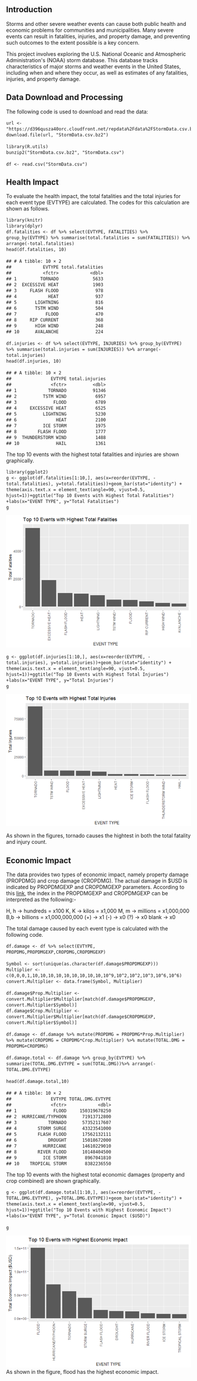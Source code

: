 Introduction
------------

Storms and other severe weather events can cause both public health and
economic problems for communities and municipalities. Many severe events
can result in fatalities, injuries, and property damage, and preventing
such outcomes to the extent possible is a key concern.

This project involves exploring the U.S. National Oceanic and
Atmospheric Administration's (NOAA) storm database. This database tracks
characteristics of major storms and weather events in the United States,
including when and where they occur, as well as estimates of any
fatalities, injuries, and property damage.

Data Download and Processing
----------------------------

The following code is used to download and read the data:

    url <- "https://d396qusza40orc.cloudfront.net/repdata%2Fdata%2FStormData.csv.bz2"
    download.file(url, "StormData.csv.bz2")

    library(R.utils)
    bunzip2("StormData.csv.bz2", "StormData.csv")

    df <- read.csv("StormData.csv")

Health Impact
-------------

To evaluate the health impact, the total fatalities and the total
injuries for each event type (EVTYPE) are calculated. The codes for this
calculation are shown as follows.

    library(knitr)
    library(dplyr)
    df.fatalities <- df %>% select(EVTYPE, FATALITIES) %>% group_by(EVTYPE) %>% summarise(total.fatalities = sum(FATALITIES)) %>% arrange(-total.fatalities)
    head(df.fatalities, 10)

    ## # A tibble: 10 × 2
    ##            EVTYPE total.fatalities
    ##            <fctr>            <dbl>
    ## 1         TORNADO             5633
    ## 2  EXCESSIVE HEAT             1903
    ## 3     FLASH FLOOD              978
    ## 4            HEAT              937
    ## 5       LIGHTNING              816
    ## 6       TSTM WIND              504
    ## 7           FLOOD              470
    ## 8     RIP CURRENT              368
    ## 9       HIGH WIND              248
    ## 10      AVALANCHE              224

    df.injuries <- df %>% select(EVTYPE, INJURIES) %>% group_by(EVTYPE) %>% summarise(total.injuries = sum(INJURIES)) %>% arrange(-total.injuries)
    head(df.injuries, 10)

    ## # A tibble: 10 × 2
    ##               EVTYPE total.injuries
    ##               <fctr>          <dbl>
    ## 1            TORNADO          91346
    ## 2          TSTM WIND           6957
    ## 3              FLOOD           6789
    ## 4     EXCESSIVE HEAT           6525
    ## 5          LIGHTNING           5230
    ## 6               HEAT           2100
    ## 7          ICE STORM           1975
    ## 8        FLASH FLOOD           1777
    ## 9  THUNDERSTORM WIND           1488
    ## 10              HAIL           1361

The top 10 events with the highest total fatalities and injuries are
shown graphically.

    library(ggplot2)
    g <- ggplot(df.fatalities[1:10,], aes(x=reorder(EVTYPE, -total.fatalities), y=total.fatalities))+geom_bar(stat="identity") + theme(axis.text.x = element_text(angle=90, vjust=0.5, hjust=1))+ggtitle("Top 10 Events with Highest Total Fatalities") +labs(x="EVENT TYPE", y="Total Fatalities")
    g

![](RepResProject2_files/figure-markdown_strict/unnamed-chunk-11-1.png)

    g <- ggplot(df.injuries[1:10,], aes(x=reorder(EVTYPE, -total.injuries), y=total.injuries))+geom_bar(stat="identity") + theme(axis.text.x = element_text(angle=90, vjust=0.5, hjust=1))+ggtitle("Top 10 Events with Highest Total Injuries") +labs(x="EVENT TYPE", y="Total Injuries")
    g

![](RepResProject2_files/figure-markdown_strict/unnamed-chunk-12-1.png)

As shown in the figures, tornado causes the hightest in both the total
fatality and injury count.

Economic Impact
---------------

The data provides two types of economic impact, namely property damage
(PROPDMG) and crop damage (CROPDMG). The actual damage in $USD is
indicated by PROPDMGEXP and CROPDMGEXP parameters. According to this
[link](https://rstudio-pubs-static.s3.amazonaws.com/58957_37b6723ee52b455990e149edde45e5b6.html),
the index in the PROPDMGEXP and CROPDMGEXP can be interpreted as the
following:-

H, h -&gt; hundreds = x100 K, K -&gt; kilos = x1,000 M, m -&gt; millions
= x1,000,000 B,b -&gt; billions = x1,000,000,000 (+) -&gt; x1 (-) -&gt;
x0 (?) -&gt; x0 blank -&gt; x0

The total damage caused by each event type is calculated with the
following code.

    df.damage <- df %>% select(EVTYPE, PROPDMG,PROPDMGEXP,CROPDMG,CROPDMGEXP)

    Symbol <- sort(unique(as.character(df.damage$PROPDMGEXP)))
    Multiplier <- c(0,0,0,1,10,10,10,10,10,10,10,10,10,10^9,10^2,10^2,10^3,10^6,10^6)
    convert.Multiplier <- data.frame(Symbol, Multiplier)

    df.damage$Prop.Multiplier <- convert.Multiplier$Multiplier[match(df.damage$PROPDMGEXP, convert.Multiplier$Symbol)]
    df.damage$Crop.Multiplier <- convert.Multiplier$Multiplier[match(df.damage$CROPDMGEXP, convert.Multiplier$Symbol)]

    df.damage <- df.damage %>% mutate(PROPDMG = PROPDMG*Prop.Multiplier) %>% mutate(CROPDMG = CROPDMG*Crop.Multiplier) %>% mutate(TOTAL.DMG = PROPDMG+CROPDMG)

    df.damage.total <- df.damage %>% group_by(EVTYPE) %>% summarize(TOTAL.DMG.EVTYPE = sum(TOTAL.DMG))%>% arrange(-TOTAL.DMG.EVTYPE) 

    head(df.damage.total,10)

    ## # A tibble: 10 × 2
    ##               EVTYPE TOTAL.DMG.EVTYPE
    ##               <fctr>            <dbl>
    ## 1              FLOOD     150319678250
    ## 2  HURRICANE/TYPHOON      71913712800
    ## 3            TORNADO      57352117607
    ## 4        STORM SURGE      43323541000
    ## 5        FLASH FLOOD      17562132111
    ## 6            DROUGHT      15018672000
    ## 7          HURRICANE      14610229010
    ## 8        RIVER FLOOD      10148404500
    ## 9          ICE STORM       8967041810
    ## 10    TROPICAL STORM       8382236550

The top 10 events with the highest total economic damages (property and
crop combined) are shown graphically.

    g <- ggplot(df.damage.total[1:10,], aes(x=reorder(EVTYPE, -TOTAL.DMG.EVTYPE), y=TOTAL.DMG.EVTYPE))+geom_bar(stat="identity") + theme(axis.text.x = element_text(angle=90, vjust=0.5, hjust=1))+ggtitle("Top 10 Events with Highest Economic Impact") +labs(x="EVENT TYPE", y="Total Economic Impact ($USD)")

    g

![](RepResProject2_files/figure-markdown_strict/unnamed-chunk-14-1.png)
As shown in the figure, flood has the highest economic impact.
